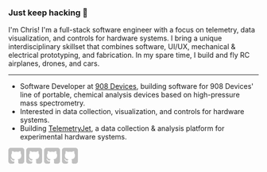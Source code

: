 ### Just keep hacking :hammer:

I'm Chris! I'm a full-stack software engineer with a focus on telemetry, data visualization, and controls for hardware systems. I bring a unique interdisciplinary skillset that combines software, UI/UX, mechanical & electrical prototyping, and fabrication. In my spare time, I build and fly RC airplanes, drones, and cars.

--- 
- Software Developer at [908 Devices](https://908devices.com/), building software for 908 Devices' line of portable, chemical analysis devices based on high-pressure mass spectrometry.
- Interested in data collection, visualization, and controls for hardware systems.
- Building [TelemetryJet](https://www.telemetryjet.com/), a data collection & analysis platform for experimental hardware systems.

[![Github](/icons/github.png)](https://github.com/chrisdalke)
[![Github](/icons/github.png)](https://github.com/chrisdalke)
[![Github](/icons/github.png)](https://github.com/chrisdalke)
[![Github](/icons/github.png)](https://github.com/chrisdalke)
